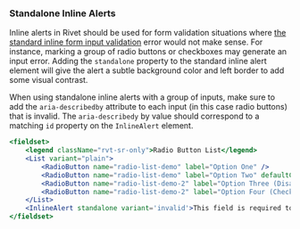 ### Standalone Inline Alerts

Inline alerts in Rivet should be used for form validation situations where [the standard inline form input validation](#/Forms?id=input) error would not make sense. For instance, marking a group of radio buttons or checkboxes may generate an input error. Adding the `standalone` property to the standard inline alert element will give the alert a subtle background color and left border to add some visual contrast.

When using standalone inline alerts with a group of inputs, make sure to add the `aria-describedby` attribute to each input (in this case radio buttons) that is invalid. The `aria-describedy` by value should correspond to a matching `id` property on the `InlineAlert` element.

```jsx
<fieldset>
    <legend className="rvt-sr-only">Radio Button List</legend>
    <List variant="plain">
        <RadioButton name="radio-list-demo" label="Option One" />
        <RadioButton name="radio-list-demo" label="Option Two" defaultChecked />
        <RadioButton name="radio-list-demo-2" label="Option Three (Disabled)" disabled />
        <RadioButton name="radio-list-demo-2" label="Option Four (Checked, Disabled)" checked disabled />
    </List>
    <InlineAlert standalone variant='invalid'>This field is required to continue.</InlineAlert>
</fieldset>
```
